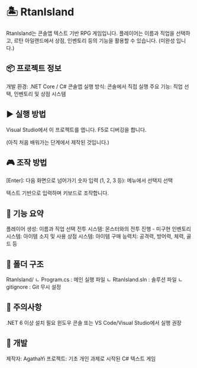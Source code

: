 # 🏝️ RtanIsland
RtanIsland는 콘솔앱 텍스트 기반 RPG 게임입니다.
플레이어는 이름과 직업을 선택하고, 르탄 아일랜드에서 상점, 인벤토리 등의 기능을 활용할 수 있습니다.
(미완성 입니다.)



## 📦 프로젝트 정보
개발 환경: .NET Core / C# 콘솔앱
실행 방식: 콘솔에서 직접 실행
주요 기능: 직업 선택, 인벤토리 및 상점 시스템



## ▶️ 실행 방법
Visual Studio에서 이 프로젝트를 엽니다.
F5로 디버깅을 합니다.

(아직 처음 배워가는 단계에서 제작된 것입니다.)



## 🎮 조작 방법
[Enter]: 다음 화면으로 넘어가기
숫자 입력 (1, 2, 3 등): 메뉴에서 선택지 선택

텍스트 기반으로 입력하며 키보드로 조작합니다.



## 🧰 기능 요약
플레이어 생성: 이름과 직업 선택
전투 시스템: 몬스터와의 전투 진행 - 미구현
인벤토리 시스템: 아이템 소지 및 사용
상점 시스템: 아이템 구매
능력치: 공격력, 방어력, 체력, 골드 등



## 📁 폴더 구조
RtanIsland/
ㄴ Program.cs : 메인 실행 파일
ㄴ RtanIsland.sln : 솔루션 파일
ㄴ gitignore : Git 무시 설정



## 📌 주의사항
.NET 6 이상 설치 필요
윈도우 콘솔 또는 VS Code/Visual Studio에서 실행 권장



## 🙌 개발
제작자: AgathaYi
프로젝트: 기초 개인 과제로 시작된 C# 텍스트 게임

